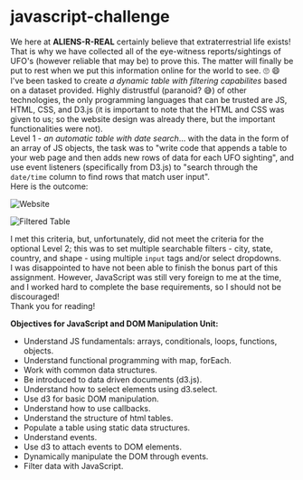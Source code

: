 # javascript-challenge
We here at **ALIENS-R-REAL** certainly believe that extraterrestrial life exists! That is why we have collected all of the eye-witness reports/sightings of UFO's (however reliable that may be) to prove this. The matter will finally be put to rest when we put this information online for the world to see. 🙄 😄  
I've been tasked to create *a dynamic table with filtering capabilites* based on a dataset provided. Highly distrustful (paranoid? 😅) of other technologies, the only programming languages that can be trusted are JS, HTML, CSS, and D3.js (it is important to note that the HTML and CSS was given to us; so the website design was already there, but the important functionalities were not).  
Level 1 - *an automatic table with date search*... with the data in the form of an array of JS objects, the task was to "write code that appends a table to your web page and then adds new rows of data for each UFO sighting", and use event listeners (specifically from D3.js) to "search through the ```date/time``` column to find rows that match user input".  
Here is the outcome:  

![Website](https://github.com/ognjenstrbanovic/javascript-challenge/blob/master/Web%20Site.jpg?raw=true)  

![Filtered Table](https://github.com/ognjenstrbanovic/javascript-challenge/blob/master/Filtered%20Table.jpg?raw=true)  


I met this criteria, but, unfortunately, did not meet the criteria for the optional Level 2; this was to set multiple searchable filters - city, state, country, and shape - using multiple ```input``` tags and/or select dropdowns.  
I was disappointed to have not been able to finish the bonus part of this assignment. However, JavaScript was still very foreign to me at the time, and I worked hard to complete the base requirements, so I should not be discouraged!  
Thank you for reading!  

**Objectives for JavaScript and DOM Manipulation Unit:**  
- Understand JS fundamentals: arrays, conditionals, loops, functions, objects.
- Understand functional programming with map, forEach.
- Work with common data structures.
- Be introduced to data driven documents (d3.js).
- Understand how to select elements using d3.select.
- Use d3 for basic DOM manipulation.
- Understand how to use callbacks.
- Understand the structure of html tables.
- Populate a table using static data structures.
- Understand events.
- Use d3 to attach events to DOM elements.
- Dynamically manipulate the DOM through events.
- Filter data with JavaScript.
